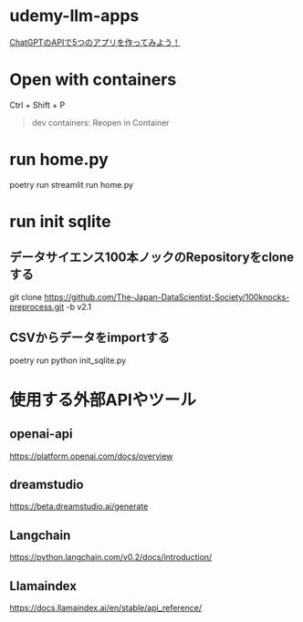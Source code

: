 # udemy-llm-apps
[ChatGPTのAPIで5つのアプリを作ってみよう！](https://www.udemy.com/course/llm-apps/?couponCode=SKILLS4SALEJP)

# Open with containers
Ctrl + Shift + P
>dev containers: Reopen in Container

# run home.py
poetry run streamlit run home.py

# run init sqlite
## データサイエンス100本ノックのRepositoryをcloneする
git clone https://github.com/The-Japan-DataScientist-Society/100knocks-preprocess.git -b v2.1
## CSVからデータをimportする
poetry run python init_sqlite.py

# 使用する外部APIやツール
## openai-api
https://platform.openai.com/docs/overview

## dreamstudio
https://beta.dreamstudio.ai/generate

## Langchain
https://python.langchain.com/v0.2/docs/introduction/

## Llamaindex
https://docs.llamaindex.ai/en/stable/api_reference/

